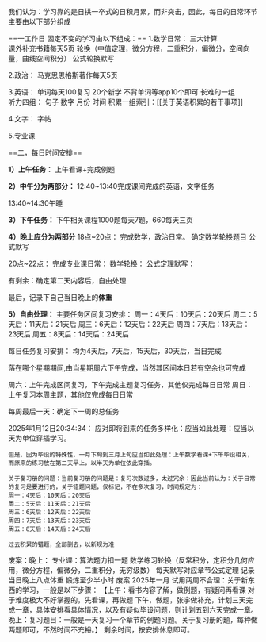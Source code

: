 我们认为：学习靠的是日拱一卒式的日积月累，而非突击，因此，每日的日常环节主要由以下部分组成

==一工作日 固定不变的学习由以下组成：==
	1.数学日常：
三大计算	
课外补充书籍每天5页
轮换（中值定理，微分方程，二重积分，偏微分，空间向量，曲线空间积分）
公式轮换默写
	
2.政治：
马克思恩格斯著作每天5页
	
3.英语：
单词每天100复习
20个新学
不背单词等app10个即可
长难句一组	
听力四组：
句子
数字
月份
时间
积累一组索引：[[关于英语积累的若干事项]]
	
4.文字：
字帖
		
5.专业课

==二，每日时间安排==


**1）上午任务：**
上午看课+完成例题

**2）中午分为两部分：**
12:40~13:40完成课间完成的英语，文字任务
		
13:40~14:30午睡

**3）下午任务：**
下午相关课程1000题每天7题，660每天三页

**4）晚上应分为两部分**
18点~20点：
			完成数学，政治日常。
			确定数学轮换题目
			公式默写
			
		
20点~22点：
			完成专业课日常：
			数学轮换：
			公式定理默写：
		 
有剩余：确定第二天内容后，自由处理


最后，记录下自己当日晚上的**体重**


**5）自由处理：**
主要任务区间复习安排：
周一：4天后：10天后：20天后
周二：5天后：11天后：21天后
周三：6天后：12天后：22天后
周四：7天后：13天后：23天后
周五：8天后：14天后：24天后

每日任务复习安排：
均为4天后，7天后，15天后，30天后，当日完成

落在哪个星期期间,由当星期周六下午完成，当然其区间本日若有空余也可完成



周六：上午完成区间复习，下午完成主题复习任务，其他仅完成每日日常
周日：上午复习本周主题，其他仅完成每日日常

每周最后一天：确定下一周的总任务




2025年1月12日20:34:34：
	应对即将到来的任务多样化：应当如此处理：应当以天为单位穿插学习。
	
	但是，因为毕设的特殊性，一月下旬到三月上旬应当如此处理：上午数学看课+下午毕设相关，而原来的练习放在第二天早上，以半天为单位依此穿插。
	
	关于复习册的问题：当前复习册的问题是：复习次数过多，太过冗余：因此当前认为：关于日常的复习是要进行的，关于错题问题，仅标记，不在多次复习，时间规定为：
	周一：4天后：10天后：20天后
	周二：5天后：11天后：21天后
	周三：6天后：12天后：22天后
	周四：7天后：13天后：23天后
	周五：8天后：14天后：24天后
	
	过去积累的错题，全部删去，以新规为准

废案：晚上：
	专业课：算法题力扣一题
	数学练习轮换（反常积分，定积分几何应用，微分方程，偏微分，二重积分，无穷级数）
	每天默写对应章节公式定理
	记录当日晚上八点体重
	锻炼至少半小时
废案 2025年一月 试用两周不合理：关于新东西的学习，一般是以下步骤：
	【上午：看书内容了解，做例题，有疑问再看课
	对于难度极大不好掌握的，先看课，再做题
	下午，做题，张宇做补充，计划三天完成一章，具体安排看具体情况，以及有疑似毕设问题，则计划五到六天完成一章。
	晚上：复习题目：一般是一天复习一个章节的例题习题。关于复习册的题，每种做两题即可，不然时间不充裕。】
	剩余时间，按安排休息即可。



